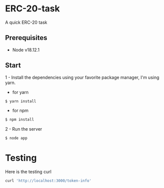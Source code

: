 # ERC-20-task

A quick ERC-20 task

## Prerequisites
- Node v18.12.1

## Start
1 - Install the dependencies using your favorite package manager, I'm using yarn.
- for yarn
```bash
$ yarn install
```
- for npm
```bash
$ npm install
```

2 - Run the server
```bash
$ node app
```

# Testing
Here is the testing curl
```bash
curl 'http://localhost:3000/token-info'
```
